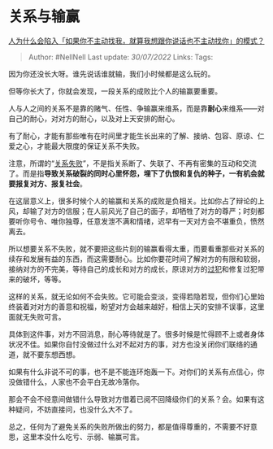 # 关系与输赢
[人为什么会陷入「如果你不主动找我，就算我想跟你说话也不主动找你」的模式？](https://www.zhihu.com/question/54745381/answer/2596135767)

> Author: #NellNell 
> Last update: *30/07/2022* 
> Links: 
> Tags: 

因为你还没长大呀。谁先说话谁就输，我们小时候都是这么玩的。

但等你长大了，你就会发现，一段关系的成败比个人的输赢要重要。

人与人之间的关系不是靠的赌气、任性、争输赢来维系，而是靠**耐心**来维系——对自己的耐心，对对方的耐心，以及对上天安排的耐心。

有了耐心，才能有那些唯有在时间里才能生长出来的了解、接纳、包容、原谅、仁爱之心，才能最大限度的保证关系不失败。

注意，所谓的“[关系失败](https://www.zhihu.com/search?q=%E5%85%B3%E7%B3%BB%E5%A4%B1%E8%B4%A5&search_source=Entity&hybrid_search_source=Entity&hybrid_search_extra=%7B%22sourceType%22%3A%22answer%22%2C%22sourceId%22%3A2596135767%7D)”，不是指关系断了、失联了、不再有密集的互动和交流了。而是指**导致关系破裂的同时心里怀怨，埋下了仇恨和复仇的种子，一有机会就要报复对方、报复社会**。

在这层意义上，很多时候个人的输赢和关系的成败是负相关。比如你占了辩论的上风，却输了对方的信服；在人前风光了自己的面子，却牺牲了对方的尊严；时刻都要听你号令、唯你独尊，任意发泄不满和情绪，迟早有一天对方会不堪重负，愤然离去。

所以想要关系不失败，就不要把这些片刻的输赢看得太重，而要看重那些对关系的续存和发展有益的东西，而这需要耐心。比如你要花时间了解对方的有限和软弱，接纳对方的不完美，等待自己的成长和对方的成长，原谅对方的[过犯](https://www.zhihu.com/search?q=%E8%BF%87%E7%8A%AF&search_source=Entity&hybrid_search_source=Entity&hybrid_search_extra=%7B%22sourceType%22%3A%22answer%22%2C%22sourceId%22%3A2596135767%7D)和修复过犯带来的破坏，等等。

这样的关系，就无论如何不会失败。它可能会变淡，变得若隐若现，但你们心里始终装着对对方的善意和祝福，盼望对方会越来越好，相信上天的安排不误事，这里面就无失败可言。

具体到这件事，对方不回消息，耐心等待就是了。很多时候是忙得顾不上或者身体状况不佳。如果你自忖没做过什么对不起对方的事，对方也没关闭你们联络的通道，就不要东想西想。

如果有什么非说不可的事，也不是不能连环炮轰一下。对你们的关系有点信心，你没做错什么，人家也不会平白无故冷落你。

那会不会不经意间做错什么导致对方借着已阅不回降级你们的关系？会。如果有这种疑问，不妨直接问，也没什么大不了。

总之，任何为了避免关系的失败所做出的努力，都是值得尊重的，不需要不好意思，这里本没什么吃亏、示弱、输赢可言。